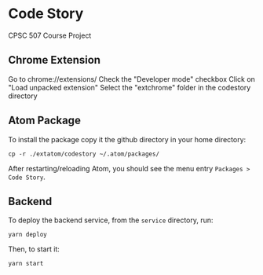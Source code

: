 # Code Story
CPSC 507 Course Project

## Chrome Extension
Go to chrome://extensions/
Check the "Developer mode" checkbox
Click on "Load unpacked extension"
Select the "extchrome" folder in the codestory directory

## Atom Package
To install the package copy it the github directory in your home directory:
```
cp -r ./extatom/codestory ~/.atom/packages/
```

After restarting/reloading Atom, you should see the menu entry `Packages > Code Story`.

## Backend
To deploy the backend service, from the `service` directory, run:
```
yarn deploy
```

Then, to start it:
```
yarn start
```
